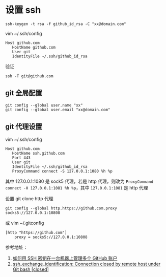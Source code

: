 # 设置 ssh

```
ssh-keygen -t rsa -f github_id_rsa -C "xx@domain.com"

```

vim ~/.ssh/config
```
Host github.com
   HostName github.com
   User git
   IdentityFile ~/.ssh/github_id_rsa
```

验证
```
ssh -T git@github.com
```

## git 全局配置

```
git config --global user.name "xx"
git config --global user.email "xx@domain.com"
```

## git 代理设置

vim ~/.ssh/config
```
Host github.com
   HostName ssh.github.com
   Port 443
   User git
   IdentityFile ~/.ssh/github_id_rsa
   ProxyCommand connect -S 127.0.0.1:1080 %h %p
```

其中 127.0.0.1:1080 是 sock5 代理，若是 http 代理，则改为 `ProxyCommand connect -H 127.0.0.1:1081 %h %p`，其中 `127.0.0.1:1081` 是 http 代理


设置 git clone http 代理

```
git config --global http.https://github.com.proxy socks5://127.0.0.1:10808
```
或
vim ~/.gitconfig
```
[http "https://github.com"]
	proxy = socks5://127.0.0.1:10808

```

参考地址：
1. [如何用 SSH 密钥在一台机器上管理多个 GitHub 账户](https://www.freecodecamp.org/chinese/news/manage-multiple-github-accounts-the-ssh-way/)
2. [ssh_exchange_identification: Connection closed by remote host under Git bash [closed]](https://stackoverflow.com/a/60994276)
